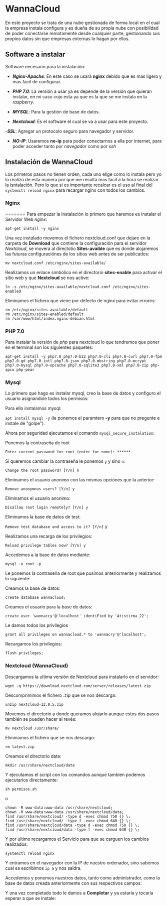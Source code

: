 # WannaCloud

En este proyecto se trata de una nube gestionada de forma local en el cual la empresa instala configura y es dueña de su propia nube con posibilidad de poder conectarse remotamente desde cualquier parte, gestionando sus propios datos sin que empresas externas lo hagan por ellos.

## Software a instalar

Software necesario para la instalación:

- ***Nginx***-***Apache***: En este caso se usará **nginx** debido que es mas ligero y mas facil de configurar.

-  ***PHP 7.0***: La versión a usar ya es depende de la versión que quieran instalar, en mi caso cojo esta ya que es la que se me instala en la *raspberry*.
  
- ***MYSQL***: Para la gestión de base de datos.

- ***Nextcloud***: Es el software el cual se va a usar para este proyecto.

-***SSL***: Agregar un protocolo seguro para navegador y servidor.

- ***NO-IP***: Usaremos **no-ip** para poder conectarnos a ella por internet, para poder acceder tanto por *navegador* como por *ssh*

## Instalación de WannaCloud

Los primeros pasos no tienen orden, cada uno elige como lo instala pero yo lo realizo de esta manera por que me resulta mas facíl a la hora se realizar la isntalación. Pero lo que si es importante recalcar es el uso al final del `systemctl reload nginx` para recargar nginx con todos los cambios.


### Nginx
=======
Para empezar la instalación lo primero que haremos es instalar el Servidor Web *nginx*:

`apt-get install -y nginx`

Una vez instalado movemos el fichero nextcloud.conf que dejare en la carpeta de **Download** que contiene la configuración para el servidor *Nextcloud*, se movera al directotio **Sites-avaible** que es donde alojaremos las futuras configuraciónes de los sitios web antes de ser publicados:

`mv nextcloud.conf /etc/nginx/sites-available/ `

Realizamos un enlace simbólico en el directorio **sites-enable** para activar el sitio web y que **Nextcloud** se nos active:

`ln -s /etc/nginx/sites-available/nextcloud.conf /etc/nginx/sites-enabled`

Eliminamos el fichero que viene por defecto de nginx para evitar errores:

```
rm /etc/nginx/sites-available/default
rm /etc/nginx/sites-enabled/default
rm /var/www/html/index.nginx-debian.html
```

 ### PHP 7.0

 Para instalar la versión de *php* para nextcloud lo que tendremos que poner en el terminal son los siguientes paquetes:

 `apt-get install -y php7.0 php7.0-bz2 php7.0-cli php7.0-curl php7.0-fpm php7.0-gd php7.0-intl php7.0-json php7.0-mbstring php7.0-mcrypt php7.0-mysql php7.0-opcache php7.0-sqlite3 php7.0-xml php7.0-zip php-apcu php-pear`

### Mysql

Lo primero que hago es instalar mysql, creo la base de datos y configuro el usuario asignandole todos los permisos:

Para ello instalamos mysql:

`apt install mysql -y` 
(le ponemos el paramtero **-y** para que no pregunte e instale de "golpe").

Ahora por seguridad ejecutamos el comando `mysql_secure_instalation`:

Ponemos la contraseña de root

`Enter current password for root (enter for none): ******`

Si queremos cambiar la contraseña le ponemos `y` y sino `n`:

`Change the root password? [Y/n] n`

Eliminamos el usuario anonimo con las mismas opciónes que la anterior:

`Remove anonymous users? [Y/n] y`

Eliminamos el usuario anonimo:

`Disallow root login remotely? [Y/n] y`

Eliminamos la base de datos de test:

`Remove test database and access to it? [Y/n]` y

Realizamos una recarga de los privilegios:

`Reload privilege tables now? [Y/n] y`

Accedemos a la base de datos mediante:

`mysql -u root -p`

Le ponemos la contraseña de root que pusimos anteriormente y realizamos lo siguiente:

Creamos la base de datos:

`create database wannacloud;`

Creamos el usuario para la base de datos:

`create user 'wannacry'@'localhost' identiFied by 'Atistirma_22';`

Le damos todos los privilegios 

`grant all privileges on wannacloud.* to 'wannacry'@'localhost';`

Recargamos los privilegios:

`flush privileges;`


### Nextcloud (WannaCloud)

Descargamos la ultima versión de Nextcloud para instalarlo en el servidor:

`wget -q https://download.nextcloud.com/server/releases/latest.zip`

Descomprimimos el fichero .zip que se nos descarga:

`unzip nextcloud-12.0.5.zip`  

Movemos el directorio a donde queramos alojarlo aunque estos dos pasos también se pueden hacer al revés:

`mv nextcloud /usr/share/` 

Eliminamos el fichero que se nos descargo:

`rm latest.zip` 

Creamos el directorio data:

`mkdir /usr/share/nextcloud/data`

Y ejecutamos el script con los comandos aunque tambien podemos ejecutarlos directamente:

`sh permisos.sh`

o

```
chown -R www-data:www-data /usr/share/nextcloud;
chown -R www-data:www-data /usr/share/nextcloud/data;
find /usr/share/nextcloud/ -type d -exec chmod 750 {} \; 
find /usr/share/nextcloud/ -type f -exec chmod 640 {} \; 
find /usr/share/nextcloud/data -type d -exec chmod 750 {} \; 
find /usr/share/nextcloud/data -type f -exec chmod 640 {} \;

```

Y por ultimo recargamos el Servicio para que se carguen los cambios realizados:

`systemctl reload nginx` 

Y entramos en el navegador con la IP de nuestro ordenador, sino sabemos cual es escribimos `ip a` y nos saldra.

Accedemos y ponemos nuestros datos, tanto como administrador, como la base de datos creada anteriormente con sus respectivos campos:

Y una vez completado todo le damos a **Completar** y ya estaría y tocaria esperar a que se instale:
